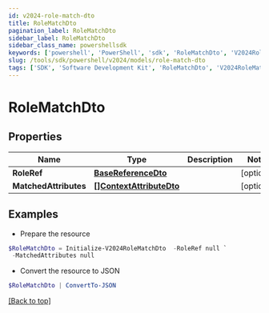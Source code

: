 ```yaml
---
id: v2024-role-match-dto
title: RoleMatchDto
pagination_label: RoleMatchDto
sidebar_label: RoleMatchDto
sidebar_class_name: powershellsdk
keywords: ['powershell', 'PowerShell', 'sdk', 'RoleMatchDto', 'V2024RoleMatchDto'] 
slug: /tools/sdk/powershell/v2024/models/role-match-dto
tags: ['SDK', 'Software Development Kit', 'RoleMatchDto', 'V2024RoleMatchDto']
---
```



# RoleMatchDto

## Properties

Name | Type | Description | Notes
------------ | ------------- | ------------- | -------------
**RoleRef** | [**BaseReferenceDto**](base-reference-dto) |  | [optional] 
**MatchedAttributes** | [**[]ContextAttributeDto**](context-attribute-dto) |  | [optional] 

## Examples

- Prepare the resource
```powershell
$RoleMatchDto = Initialize-V2024RoleMatchDto  -RoleRef null `
 -MatchedAttributes null
```

- Convert the resource to JSON
```powershell
$RoleMatchDto | ConvertTo-JSON
```


[[Back to top]](#) 

